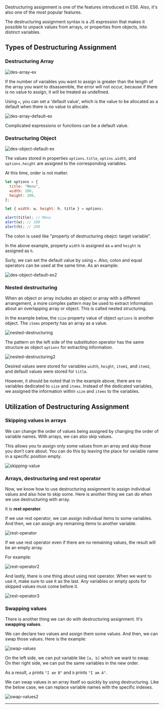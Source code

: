 Destructuring assignment is one of the features introduced in ES6. Also, it's also one of the most popular features.

The destructuring assignment syntax is a JS expression that makes it possible to unpack values from arrays, or properties from objects, into distinct variables.

## Types of Destructuring Assignment

### Destructuring Array

![des-array-ex](https://github.com/user-attachments/assets/7237694e-89dd-43be-9203-293604ee7271)

If the number of variables you want to assign is greater than the length of the array you want to disassemble, the error will not occur, because if there is no value to assign, it will be treated as undefined.

Using `=`, you can set a 'default value', which is the value to be allocated as a default when there is no value to allocate.

![des-array-default-ex](https://github.com/user-attachments/assets/90190409-445c-4478-b368-df37f163973b)

Complicated expressions or functions can be a default value.

### Destructuring Object

![des-object-default-ex](https://github.com/user-attachments/assets/16f3b0c6-e267-4b01-b67b-6c499c410ba9)

The values stored in properties `options.title`, `optins.width`, and `options.height` are assigned to the corresponding variables.

At this time, order is not matter.

```jsx
let options = {
  title: "Menu",
  width: 100,
  height: 200,
};

let { width: w, height: h, title } = options;

alert(title); // Menu
alert(w); // 100
alert(h); // 200
```

The colon is used like "property of destructuring obejct: target variable".

In the above example, property `width` is assigned as `w` and `height` is assigned as `h`.

Surly, we can set the default value by using `=`. Also, colon and equal operators can be used at the same time. As an example:

![des-object-default-ex2](https://github.com/user-attachments/assets/bc14a5bb-7f31-41ca-9472-12a5c7a5ca42)

### Nested destructuring

When an object or array includes an object or array with a different arrangement, a more complex pattern may be used to extract information about an overlapping array or object. This is called nested structuring.

In the example below, the `size` property value of object `options` is another object. The `items` property has an array as a value.

![nested-destructuring](https://github.com/user-attachments/assets/481d0bb9-3026-4357-b916-87efb3749784)

The pattern on the left side of the substitution operator has the same structure as object `options` for extracting information.

![nested-destructuring2](https://github.com/user-attachments/assets/4bc3e28c-21eb-4e92-9bc3-cfa8cb04f627)

Desired values were stored for variables `width`, `height`, `item1`, and `item2`, and default values were stored for `title`.

However, it should be noted that in the example above, there are no variables dedicated to `size` and `items`. Instead of the dedicated variables, we assigned the information within `size` and `items` to the variables.

## Utilization of Destructuring Assignment

### Skipping values in arrays

We can change the order of values being assigned by changing the order of variable names. With arrays, we can also skip values.

This allows you to assign only some values from an array and skip those you don’t care about. You can do this by leaving the place for variable name in a specific position empty.

![skipping-value](https://github.com/user-attachments/assets/5b1cda21-4fbb-405f-8bcd-0a898c22938a)

### Arrays, destructuring and rest operator

Now, we know how to use destructuring assignment to assign individual values and also how to skip some. Here is another thing we can do when we use destructuring with array.

It is **rest operator**.

If we use rest operator, we can assign individual items to some variables. And then, we can assign any remaining items to another variable.

![rest-operator](https://github.com/user-attachments/assets/15594ddb-956c-48e3-9a5a-8cb496ef4d79)

If we use rest operator even if there are no remaining values, the result will be an empty array.

For example:

![rest-operator2](https://github.com/user-attachments/assets/d3522f05-78c4-416b-bcd5-9774705256ad)

And lastly, there is one thing about using rest operator. When we want to use it, make sure to use it as the last. Any variables or empty spots for skipped values must come before it.

![rest-operator3](https://github.com/user-attachments/assets/810a7ff4-f177-488e-85df-c6f1a7757efb)

### Swapping values

There is another thing we can do with destructuring assignment. It's **swapping values**.

We can declare two values and assign them some values. And then, we can swap those values. Here is the example:

![swap-values](https://github.com/user-attachments/assets/7c325791-6483-4cc3-b54a-b72990e80e0c)

On the left side, we can put variable like `[a, b]` which we want to swap.  
On ther right side, we can put the same variables in the new order.

As a result, `a` prints `"I am B"` and `b` prints `"I am A"`.

We can swap values in an array itself so quickly by using destructuring. Like the below case, we can replace variable names with the specific indexes.

![swap-values2](https://github.com/user-attachments/assets/6fbacb74-0fc7-419a-8c1c-ff14415a82a8)

---

[](https://developer.mozilla.org/en-US/docs/Web/JavaScript/Reference/Operators/Destructuring_assignment)

[](https://www.linkedin.com/pulse/how-destructuring-assignment-javascript-works-alex-devero/)

[](https://velog.io/@oimne/Javascript-%EA%B5%AC%EC%A1%B0-%EB%B6%84%ED%95%B4-%ED%95%A0%EB%8B%B9)
